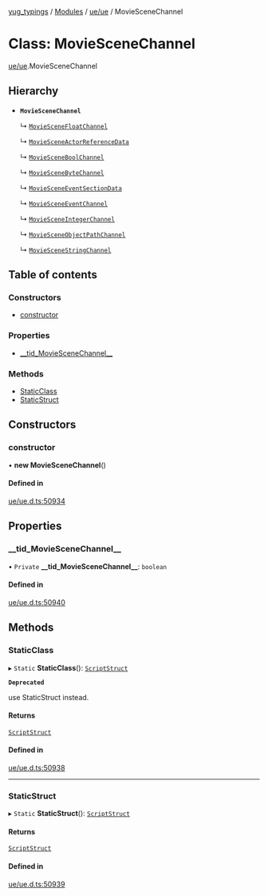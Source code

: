 [yug_typings](../README.md) / [Modules](../modules.md) / [ue/ue](../modules/ue_ue.md) / MovieSceneChannel

# Class: MovieSceneChannel

[ue/ue](../modules/ue_ue.md).MovieSceneChannel

## Hierarchy

- **`MovieSceneChannel`**

  ↳ [`MovieSceneFloatChannel`](ue_ue.MovieSceneFloatChannel.md)

  ↳ [`MovieSceneActorReferenceData`](ue_ue.MovieSceneActorReferenceData.md)

  ↳ [`MovieSceneBoolChannel`](ue_ue.MovieSceneBoolChannel.md)

  ↳ [`MovieSceneByteChannel`](ue_ue.MovieSceneByteChannel.md)

  ↳ [`MovieSceneEventSectionData`](ue_ue.MovieSceneEventSectionData.md)

  ↳ [`MovieSceneEventChannel`](ue_ue.MovieSceneEventChannel.md)

  ↳ [`MovieSceneIntegerChannel`](ue_ue.MovieSceneIntegerChannel.md)

  ↳ [`MovieSceneObjectPathChannel`](ue_ue.MovieSceneObjectPathChannel.md)

  ↳ [`MovieSceneStringChannel`](ue_ue.MovieSceneStringChannel.md)

## Table of contents

### Constructors

- [constructor](ue_ue.MovieSceneChannel.md#constructor)

### Properties

- [\_\_tid\_MovieSceneChannel\_\_](ue_ue.MovieSceneChannel.md#__tid_moviescenechannel__)

### Methods

- [StaticClass](ue_ue.MovieSceneChannel.md#staticclass)
- [StaticStruct](ue_ue.MovieSceneChannel.md#staticstruct)

## Constructors

### constructor

• **new MovieSceneChannel**()

#### Defined in

[ue/ue.d.ts:50934](https://github.com/YugMetaverse/yug_typings/blob/25cad34/ue/ue.d.ts#L50934)

## Properties

### \_\_tid\_MovieSceneChannel\_\_

• `Private` **\_\_tid\_MovieSceneChannel\_\_**: `boolean`

#### Defined in

[ue/ue.d.ts:50940](https://github.com/YugMetaverse/yug_typings/blob/25cad34/ue/ue.d.ts#L50940)

## Methods

### StaticClass

▸ `Static` **StaticClass**(): [`ScriptStruct`](ue_ue.ScriptStruct.md)

**`Deprecated`**

use StaticStruct instead.

#### Returns

[`ScriptStruct`](ue_ue.ScriptStruct.md)

#### Defined in

[ue/ue.d.ts:50938](https://github.com/YugMetaverse/yug_typings/blob/25cad34/ue/ue.d.ts#L50938)

___

### StaticStruct

▸ `Static` **StaticStruct**(): [`ScriptStruct`](ue_ue.ScriptStruct.md)

#### Returns

[`ScriptStruct`](ue_ue.ScriptStruct.md)

#### Defined in

[ue/ue.d.ts:50939](https://github.com/YugMetaverse/yug_typings/blob/25cad34/ue/ue.d.ts#L50939)
